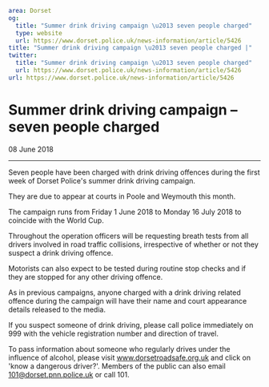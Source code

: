 ```yaml
area: Dorset
og:
  title: "Summer drink driving campaign \u2013 seven people charged"
  type: website
  url: https://www.dorset.police.uk/news-information/article/5426
title: "Summer drink driving campaign \u2013 seven people charged |"
twitter:
  title: "Summer drink driving campaign \u2013 seven people charged"
  url: https://www.dorset.police.uk/news-information/article/5426
url: https://www.dorset.police.uk/news-information/article/5426
```

# Summer drink driving campaign – seven people charged

08 June 2018

* * *

Seven people have been charged with drink driving offences during the first week of Dorset Police's summer drink driving campaign.

They are due to appear at courts in Poole and Weymouth this month.

The campaign runs from Friday 1 June 2018 to Monday 16 July 2018 to coincide with the World Cup.

Throughout the operation officers will be requesting breath tests from all drivers involved in road traffic collisions, irrespective of whether or not they suspect a drink driving offence.

Motorists can also expect to be tested during routine stop checks and if they are stopped for any other driving offence.

As in previous campaigns, anyone charged with a drink driving related offence during the campaign will have their name and court appearance details released to the media.

If you suspect someone of drink driving, please call police immediately on 999 with the vehicle registration number and direction of travel.

To pass information about someone who regularly drives under the influence of alcohol, please visit www.dorsetroadsafe.org.uk and click on 'know a dangerous driver?'. Members of the public can also email 101@dorset.pnn.police.uk or call 101.
